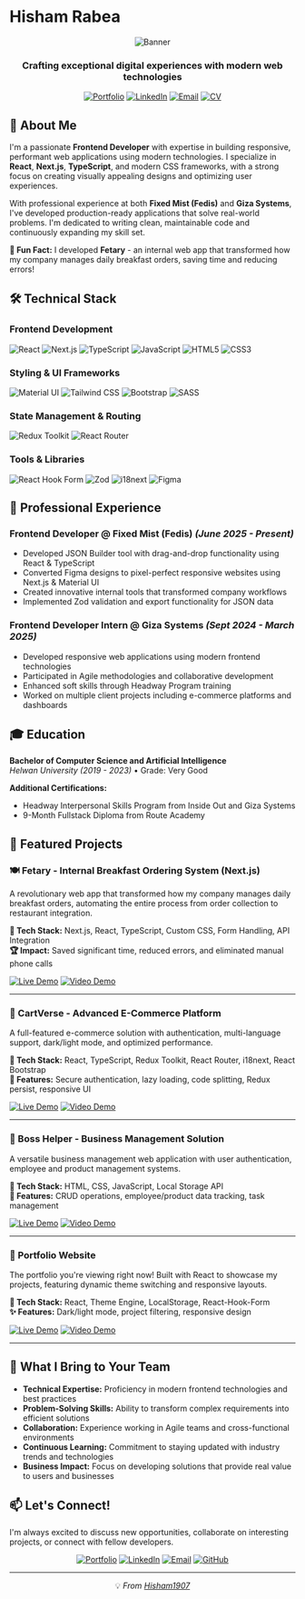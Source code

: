 # Hisham Rabea



<div align="center">

![Banner](https://readme-typing-svg.demolab.com?font=Fira+Code&weight=600&size=30&duration=4000&pause=1000&color=64FFDA&center=true&vCenter=true&width=600&lines=Frontend+Developer;Web+Enthusiast)

### Crafting exceptional digital experiences with modern web technologies

[![Portfolio](https://img.shields.io/badge/🌐_Portfolio-Live_Site-64FFDA?style=for-the-badge&logo=react&logoColor=white)](https://hisham-rabea.netlify.app/)
[![LinkedIn](https://img.shields.io/badge/LinkedIn-Connect-0A66C2?style=for-the-badge&logo=linkedin)](https://linkedin.com/in/hisham-rabea-226866248)
[![Email](https://img.shields.io/badge/Email-Contact-D14836?style=for-the-badge&logo=gmail)](mailto:Hishamrabea1907@gmail.com)
[![CV](https://img.shields.io/badge/📄_Download_CV-PDF-important?style=for-the-badge)](https://drive.google.com/file/d/1udEc2vKWNjjGvZK0Joq3cOOzbumU2VlK/view?usp=sharing)

</div>

## 👋 About Me

I'm a passionate **Frontend Developer** with expertise in building responsive, performant web applications using modern technologies. I specialize in **React**, **Next.js**, **TypeScript**, and modern CSS frameworks, with a strong focus on creating visually appealing designs and optimizing user experiences.

With professional experience at both **Fixed Mist (Fedis)** and **Giza Systems**, I've developed production-ready applications that solve real-world problems. I'm dedicated to writing clean, maintainable code and continuously expanding my skill set.

**🌟 Fun Fact:** I developed **Fetary** - an internal web app that transformed how my company manages daily breakfast orders, saving time and reducing errors!

## 🛠️ Technical Stack

### Frontend Development
![React](https://img.shields.io/badge/React-20232A?style=for-the-badge&logo=react&logoColor=61DAFB)
![Next.js](https://img.shields.io/badge/Next.js-000000?style=for-the-badge&logo=next.js&logoColor=white)
![TypeScript](https://img.shields.io/badge/TypeScript-007ACC?style=for-the-badge&logo=typescript&logoColor=white)
![JavaScript](https://img.shields.io/badge/JavaScript-F7DF1E?style=for-the-badge&logo=javascript&logoColor=black)
![HTML5](https://img.shields.io/badge/HTML5-E34F26?style=for-the-badge&logo=html5&logoColor=white)
![CSS3](https://img.shields.io/badge/CSS3-1572B6?style=for-the-badge&logo=css3&logoColor=white)

### Styling & UI Frameworks
![Material UI](https://img.shields.io/badge/Material--UI-0081CB?style=for-the-badge&logo=mui&logoColor=white)
![Tailwind CSS](https://img.shields.io/badge/Tailwind_CSS-38B2AC?style=for-the-badge&logo=tailwind-css&logoColor=white)
![Bootstrap](https://img.shields.io/badge/Bootstrap-563D7C?style=for-the-badge&logo=bootstrap&logoColor=white)
![SASS](https://img.shields.io/badge/SASS-hotpink?style=for-the-badge&logo=sass&logoColor=white)

### State Management & Routing
![Redux Toolkit](https://img.shields.io/badge/Redux_Toolkit-593D88?style=for-the-badge&logo=redux&logoColor=white)
![React Router](https://img.shields.io/badge/React_Router-CA4245?style=for-the-badge&logo=react-router&logoColor=white)

### Tools & Libraries
![React Hook Form](https://img.shields.io/badge/React_Hook_Form-EC5990?style=for-the-badge&logo=react-hook-form&logoColor=white)
![Zod](https://img.shields.io/badge/Zod-3E67B1?style=for-the-badge&logo=zod&logoColor=white)
![i18next](https://img.shields.io/badge/i18next-26A69A?style=for-the-badge&logo=i18next&logoColor=white)
![Figma](https://img.shields.io/badge/Figma-F24E1E?style=for-the-badge&logo=figma&logoColor=white)

## 💼 Professional Experience

### **Frontend Developer** @ Fixed Mist (Fedis) *(June 2025 - Present)*
- Developed JSON Builder tool with drag-and-drop functionality using React & TypeScript
- Converted Figma designs to pixel-perfect responsive websites using Next.js & Material UI
- Created innovative internal tools that transformed company workflows
- Implemented Zod validation and export functionality for JSON data

### **Frontend Developer Intern** @ Giza Systems *(Sept 2024 - March 2025)*
- Developed responsive web applications using modern frontend technologies
- Participated in Agile methodologies and collaborative development
- Enhanced soft skills through Headway Program training
- Worked on multiple client projects including e-commerce platforms and dashboards

## 🎓 Education

**Bachelor of Computer Science and Artificial Intelligence**  
*Helwan University (2019 - 2023)* • Grade: Very Good

**Additional Certifications:**
- Headway Interpersonal Skills Program from Inside Out and Giza Systems
- 9-Month Fullstack Diploma from Route Academy


## 🚀 Featured Projects

### 🍽️ Fetary - Internal Breakfast Ordering System (Next.js)
A revolutionary web app that transformed how my company manages daily breakfast orders, automating the entire process from order collection to restaurant integration.

**🔧 Tech Stack:** Next.js, React, TypeScript, Custom CSS, Form Handling, API Integration  
**🏆 Impact:** Saved significant time, reduced errors, and eliminated manual phone calls

[![Live Demo](https://img.shields.io/badge/🔗_Live_Demo-View_Project-64FFDA?style=for-the-badge)](https://fetary-order.netlify.app/)
[![Video Demo](https://img.shields.io/badge/🎥_Video_Demo-LinkedIn_Post-0A66C2?style=for-the-badge)](https://www.linkedin.com/posts/hisham-rabea-226866248_hello-everyone-since-i-joined-my-company-activity-7362523288381591552-EOZl?utm_source=share&utm_medium=member_desktop&rcm=ACoAAD1Z774BGMiQBDbkw4wfiemSnOKpSrvRGFA)

---

### 🛒 CartVerse - Advanced E-Commerce Platform
A full-featured e-commerce solution with authentication, multi-language support, dark/light mode, and optimized performance.

**🔧 Tech Stack:** React, TypeScript, Redux Toolkit, React Router, i18next, React Bootstrap  
**🌟 Features:** Secure authentication, lazy loading, code splitting, Redux persist, responsive UI

[![Live Demo](https://img.shields.io/badge/🔗_Live_Demo-View_Project-64FFDA?style=for-the-badge)](https://cart-verse.netlify.app/)
[![Video Demo](https://img.shields.io/badge/🎥_Video_Demo-LinkedIn_Post-0A66C2?style=for-the-badge)](https://www.linkedin.com/posts/hisham-rabea-226866248_%F0%9D%90%82%F0%9D%90%9A%F0%9D%90%AB%F0%9D%90%AD%F0%9D%90%AF%F0%9D%90%9E%F0%9D%90%AB%F0%9D%90%AC%F0%9D%90%9E-%F0%9D%90%8C%F0%9D%90%B2-%F0%9D%90%85%F0%9D%90%A2%F0%9D%90%AB%F0%9D%90%AC%F0%9D%90%AD-%F0%9D%90%91%F0%9D%90%9E-activity-7300968601476341760-SrH5?utm_source=share&utm_medium=member_desktop)

---

### 👔 Boss Helper - Business Management Solution
A versatile business management web application with user authentication, employee and product management systems.

**🔧 Tech Stack:** HTML, CSS, JavaScript, Local Storage API  
**💼 Features:** CRUD operations, employee/product data tracking, task management

[![Live Demo](https://img.shields.io/badge/🔗_Live_Demo-View_Project-64FFDA?style=for-the-badge)](https://hisham1907.github.io/Boss-Helper/)
[![Video Demo](https://img.shields.io/badge/🎥_Video_Demo-LinkedIn_Post-0A66C2?style=for-the-badge)](https://www.linkedin.com/posts/hisham-rabea-226866248_%F0%9D%91%B3%F0%9D%92%90%F0%9D%92%90%F0%9D%92%8C-%F0%9D%92%98%F0%9D%92%89%F0%9D%92%90%F0%9D%92%94-%F0%9D%92%83%F0%9D%92%82%F0%9D%92%84%F0%9D%92%8C-i-realized-activity-7212805482065907713-axWp?utm_source=share&utm_medium=member_desktop)

---

### 🎨 Portfolio Website
The portfolio you're viewing right now! Built with React to showcase my projects, featuring dynamic theme switching and responsive layouts.

**🔧 Tech Stack:** React, Theme Engine, LocalStorage, React-Hook-Form  
**✨ Features:** Dark/light mode, project filtering, responsive design

[![Live Demo](https://img.shields.io/badge/🔗_Live_Demo-View_Portfolio-64FFDA?style=for-the-badge)](https://hisham-rabea.netlify.app/)
[![Video Demo](https://img.shields.io/badge/🎥_Video_Demo-LinkedIn_Post-0A66C2?style=for-the-badge)](https://www.linkedin.com/posts/hisham-rabea-226866248_portfolio-react-frontenddeveloper-activity-7315374416589160448-omZg?utm_source=share&utm_medium=member_android)

---

## 🌟 What I Bring to Your Team

- **Technical Expertise:** Proficiency in modern frontend technologies and best practices
- **Problem-Solving Skills:** Ability to transform complex requirements into efficient solutions
- **Collaboration:** Experience working in Agile teams and cross-functional environments
- **Continuous Learning:** Commitment to staying updated with industry trends and technologies
- **Business Impact:** Focus on developing solutions that provide real value to users and businesses

## 📫 Let's Connect!

I'm always excited to discuss new opportunities, collaborate on interesting projects, or connect with fellow developers.

<div align="center">

[![Portfolio](https://img.shields.io/badge/Portfolio-hisham--rabea.netlify.app-000000?style=flat-square&logo=react)](https://hisham-rabea.netlify.app/)
[![LinkedIn](https://img.shields.io/badge/LinkedIn-Hisham_Rabea-0A66C2?style=flat-square&logo=linkedin)](https://linkedin.com/in/hisham-rabea-226866248)
[![Email](https://img.shields.io/badge/Email-Hishamrabea1907@gmail.com-D14836?style=flat-square&logo=gmail)](mailto:Hishamrabea1907@gmail.com)
[![GitHub](https://img.shields.io/badge/GitHub-Hisham1907-181717?style=flat-square&logo=github)](https://github.com/Hisham1907)

</div>

---

<div align="center">

 💡 *From [Hisham1907](https://github.com/Hisham1907)*

</div>

 
